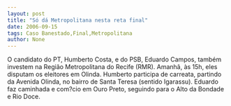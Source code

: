 ```yaml
---
layout: post
title: "Só dá Metropolitana nesta reta final"
date: 2006-09-15
tags: Caso Banestado,Final,Metropolitana
author: None
---
```


O candidato do PT, Humberto Costa, e do PSB, Eduardo Campos, também investem na Região Metropolitana do Recife (RMR). 
Amanhã, às 15h, eles disputam os eleitores em Olinda.
Humberto&nbsp;participa de carreata, partindo da&nbsp;Avenida Olinda, no bairro de Santa Teresa (sentido Igarassu).
Eduardo faz caminhada e com?cio em Ouro Preto, seguindo para o&nbsp;Alto da Bondade e Rio Doce.  